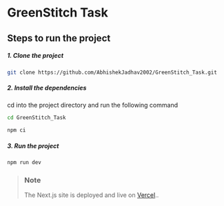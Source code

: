# GreenStitch Task



## Steps to run the project
##### 1. Clone the project
```bash
git clone https://github.com/AbhishekJadhav2002/GreenStitch_Task.git
```
##### 2. Install the dependencies
cd into the project directory and run the following command
```bash
cd GreenStitch_Task
```
```bash
npm ci
```

##### 3. Run the project
```bash
npm run dev
```

> ### Note
> The Next.js site is deployed and live on [Vercel](https://wathare-infotech-solutions-task.onrender.com)..